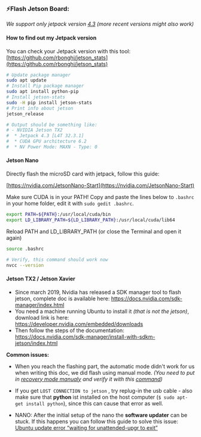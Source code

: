 ### ⚡️Flash Jetson Board:

*We support only jetpack version [4.3](https://developer.nvidia.com/embedded/jetpack) (more recent versions might also work)*

#### How to find out my Jetpack version

You can check your Jetpack version with this tool: [https://github.com/rbonghi/jetson_stats](https://github.com/rbonghi/jetson_stats)

```bash
# Update package manager
sudo apt update
# Install Pip package manager
sudo apt install python-pip
# Install jetson-stats
sudo -H pip install jetson-stats
# Print info about jetson
jetson_release

# Output should be something like:
# - NVIDIA Jetson TX2
#  * Jetpack 4.3 [L4T 32.3.1]
#  * CUDA GPU architecture 6.2
#  * NV Power Mode: MAXN - Type: 0
```

#### Jetson Nano

Directly flash the microSD card with jetpack, follow this guide:

[https://nvidia.com/JetsonNano-Start](https://nvidia.com/JetsonNano-Start)

Make sure CUDA is in your PATH! Copy and paste the lines below to `.bashrc` in your home folder, edit it with `sudo gedit .bashrc`.

```bash
export PATH=${PATH}:/usr/local/cuda/bin
export LD_LIBRARY_PATH=${LD_LIBRARY_PATH}:/usr/local/cuda/lib64
```

Reload PATH and LD_LIBRARY_PATH (or close the Terminal and open it again)
```bash
source .bashrc
```

```bash
# Verify, this command should work now
nvcc --version
```

#### Jetson TX2 / Jetson Xavier

- Since march 2019, Nvidia has released a SDK manager tool to flash jetson, complete doc is available here: https://docs.nvidia.com/sdk-manager/index.html
- You need a machine running Ubuntu to install it *(that is not the jetson)*, download link is here: https://developer.nvidia.com/embedded/downloads
- Then follow the steps of the documentation: https://docs.nvidia.com/sdk-manager/install-with-sdkm-jetson/index.html

**Common issues:**

- When you reach the flashing part, the automatic mode didn't work for us when writing this doc, we did flash using manual mode. *(You need to put in [recovery mode manualy](https://www.youtube.com/watch?v=HaDy9tryzWc) and verify it with this [command](https://devtalk.nvidia.com/default/topic/1006401/jetson-tx2/not-able-to-get-into-recovery-mode/post/5205375/#5205375))*

- If you get `LOST CONNECTION to jetson` , try replug-in the usb cable - also make sure that **python** ist installed on the host computer (`$ sudo apt-get install python`), since this can cause that error as well.

- NANO: After the initial setup of the nano the **software updater** can be stuck. If this happens you can follow this guide to solve this issue: [Ubuntu update error “waiting for unattended-upgr to exit”
](https://unix.stackexchange.com/questions/374748/ubuntu-update-error-waiting-for-unattended-upgr-to-exit)
